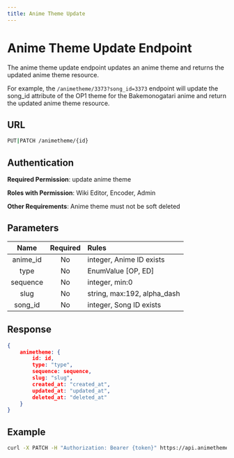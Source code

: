 ```yaml
---
title: Anime Theme Update
---
```


# Anime Theme Update Endpoint

The anime theme update endpoint updates an anime theme and returns the updated anime theme resource.

For example, the `/animetheme/3373?song_id=3373` endpoint will update the song_id attribute of the OP1 theme for the Bakemonogatari anime and return the updated anime theme resource.

## URL

```sh
PUT|PATCH /animetheme/{id}
```

## Authentication

**Required Permission**: update anime theme

**Roles with Permission**: Wiki Editor, Encoder, Admin

**Other Requirements**: Anime theme must not be soft deleted

## Parameters

| Name     | Required | Rules                       |
| :------: | :------: | :-------------------------- |
| anime_id | No       | integer, Anime ID exists    |
| type     | No       | EnumValue [OP, ED]          |
| sequence | No       | integer, min:0              |
| slug     | No       | string, max:192, alpha_dash |
| song_id  | No       | integer, Song ID exists     |

## Response

```json
{
    animetheme: {
        id: id,
        type: "type",
        sequence: sequence,
        slug: "slug",
        created_at: "created_at",
        updated_at: "updated_at",
        deleted_at: "deleted_at"
    }
}
```

## Example

```bash
curl -X PATCH -H "Authorization: Bearer {token}" https://api.animethemes.moe/animetheme/3373
```
